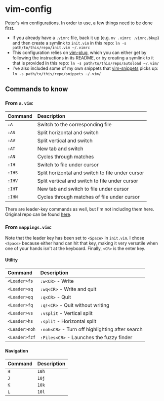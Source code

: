 # vim-config

Peter's vim configurations. In order to use, a few things need to be done first. 
* If you already have a `.vimrc` file, back it up (e.g. `mv .vimrc .vimrc.bkup`) and then create a symlink to `init.vim` in this repo: `ln -s path/to/this/repo/init.vim ~/.vimrc`
* This configuration relies on [vim-plug](https://github.com/junegunn/vim-plug), which you can either get by following the instructions in its README, or by creating a symlink to  it that is provided in this repo: `ln -s path/to/this/repo/autoload ~/.vim/`
* I've also included some of my own snippets that [vim-snippets](https://github.com/honza/vim-snippets) picks up: `ln -s path/to/this/repo/snippets ~/.vim/`

## Commands to know

### From `a.vim`:

| Command | Description                                      |
|:--------|:-------------------------------------------------|
|`:A`     | Switch to the corresponding file                 |
|`:AS`    | Split horizontal and switch                      |
|`:AV`    | Split vertical and switch                        |
|`:AT`    | New tab and switch                               |
|`:AN`    | Cycles through matches                           |
|`:IH`    | Switch to file under cursor                      |
|`:IHS`   | Split horizontal and switch to file under cursor |
|`:IHV`   | Split vertical and switch to file under cursor   |
|`:IHT`   | New tab and switch to file under cursor          |
|`:IHN`   | Cycles through matches of file under cursor      |

There are leader-key commands as well, but I'm not including them here. Original repo can be found [here](https://github.com/vim-scripts/a.vim).

### From `mappings.vim`:

Note that the leader key has been set to `<Space>` in `init.vim`. I chose `<Space>` because either hand can hit that key, making it very versatile when one of your hands isn't at the keyboard. Finally, `<CR>` is the enter key. 
  
#### Utility

| Command         | Description                                     |
|:----------------|:------------------------------------------------|
|`<Leader>fs`     | `:w<CR>` - Write                                |
|`<Leader>sq `    | `:wq<CR>` - Write and quit                      |
|`<Leader>qq`     | `:q<CR>` - Quit                                 |
|`<Leader>fq`     | `:q!<CR>` - Quit without writing                |
|`<Leader>vs`     | `:vsplit` - Vertical split                      |
|`<Leader>hs`     | `:split` - Horizontal split                     |
|`<Leader>noh`    | `:noh<CR>` - Turn off highlighting after search |
|`<Leader>fzf`    | `:Files<CR>` - Launches the fuzzy finder        |

#### Navigation

| Command         | Description                                 |
|:----------------|:--------------------------------------------|
|`H`              | `10h`                                       |
|`J`              | `10j`                                       |
|`K`              | `10k`                                       |
|`L`              | `10l`                                       |
